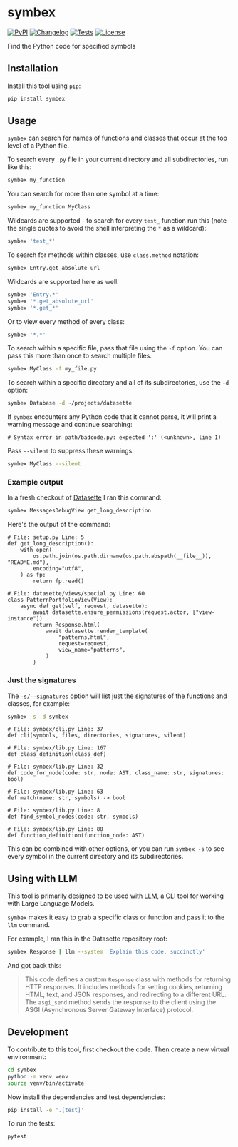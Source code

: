 # symbex

[![PyPI](https://img.shields.io/pypi/v/symbex.svg)](https://pypi.org/project/symbex/)
[![Changelog](https://img.shields.io/github/v/release/simonw/symbex?include_prereleases&label=changelog)](https://github.com/simonw/symbex/releases)
[![Tests](https://github.com/simonw/symbex/workflows/Test/badge.svg)](https://github.com/simonw/symbex/actions?query=workflow%3ATest)
[![License](https://img.shields.io/badge/license-Apache%202.0-blue.svg)](https://github.com/simonw/symbex/blob/master/LICENSE)

Find the Python code for specified symbols

## Installation

Install this tool using `pip`:
```bash
pip install symbex
```
## Usage

`symbex` can search for names of functions and classes that occur at the top level of a Python file.

To search every `.py` file in your current directory and all subdirectories, run like this:

```bash
symbex my_function
```
You can search for more than one symbol at a time:
```bash
symbex my_function MyClass
```
Wildcards are supported - to search for every `test_` function run this (note the single quotes to avoid the shell interpreting the `*` as a wildcard):
```bash
symbex 'test_*'
```
To search for methods within classes, use `class.method` notation:
```bash
symbex Entry.get_absolute_url
```
Wildcards are supported here as well:
```bash
symbex 'Entry.*'
symbex '*.get_absolute_url'
symbex '*.get_*'
```
Or to view every method of every class:
```bash
symbex '*.*'
```
To search within a specific file, pass that file using the `-f` option. You can pass this more than once to search multiple files.

```bash
symbex MyClass -f my_file.py
```
To search within a specific directory and all of its subdirectories, use the `-d` option:
```bash
symbex Database -d ~/projects/datasette
```
If `symbex` encounters any Python code that it cannot parse, it will print a warning message and continue searching:
```
# Syntax error in path/badcode.py: expected ':' (<unknown>, line 1)
```
Pass `--silent` to suppress these warnings:
```bash
symbex MyClass --silent
```
### Example output

In a fresh checkout of [Datasette](https://github.com/simonw/datasette) I ran this command:

```bash
symbex MessagesDebugView get_long_description
```
Here's the output of the command:
```
# File: setup.py Line: 5
def get_long_description():
    with open(
        os.path.join(os.path.dirname(os.path.abspath(__file__)), "README.md"),
        encoding="utf8",
    ) as fp:
        return fp.read()

# File: datasette/views/special.py Line: 60
class PatternPortfolioView(View):
    async def get(self, request, datasette):
        await datasette.ensure_permissions(request.actor, ["view-instance"])
        return Response.html(
            await datasette.render_template(
                "patterns.html",
                request=request,
                view_name="patterns",
            )
        )
```
### Just the signatures

The `-s/--signatures` option will list just the signatures of the functions and classes, for example:
```bash
symbex -s -d symbex
```

<!-- [[[cog
import cog
from click.testing import CliRunner
import pathlib
from symbex.cli import cli

path = pathlib.Path("symbex").resolve()
runner = CliRunner()
result = runner.invoke(cli, ["-s", "-d", str(path)])
# Need a consistent sort order
chunks = result.stdout.strip().split("\n\n")
chunks.sort()
cog.out(
    "```\n{}\n```\n".format("\n\n".join(chunks))
)
]]] -->
```
# File: symbex/cli.py Line: 37
def cli(symbols, files, directories, signatures, silent)

# File: symbex/lib.py Line: 167
def class_definition(class_def)

# File: symbex/lib.py Line: 32
def code_for_node(code: str, node: AST, class_name: str, signatures: bool)

# File: symbex/lib.py Line: 63
def match(name: str, symbols) -> bool

# File: symbex/lib.py Line: 8
def find_symbol_nodes(code: str, symbols)

# File: symbex/lib.py Line: 88
def function_definition(function_node: AST)
```
<!-- [[[end]]] -->
This can be combined with other options, or you can run `symbex -s` to see every symbol in the current directory and its subdirectories.

## Using with LLM

This tool is primarily designed to be used with [LLM](https://llm.datasette.io/), a CLI tool for working with Large Language Models.

`symbex` makes it easy to grab a specific class or function and pass it to the `llm` command.

For example, I ran this in the Datasette repository root:

```bash
symbex Response | llm --system 'Explain this code, succinctly'
```
And got back this:

> This code defines a custom `Response` class with methods for returning HTTP responses. It includes methods for setting cookies, returning HTML, text, and JSON responses, and redirecting to a different URL. The `asgi_send` method sends the response to the client using the ASGI (Asynchronous Server Gateway Interface) protocol.


## Development

To contribute to this tool, first checkout the code. Then create a new virtual environment:
```bash
cd symbex
python -m venv venv
source venv/bin/activate
```
Now install the dependencies and test dependencies:
```bash
pip install -e '.[test]'
```
To run the tests:
```bash
pytest
```
